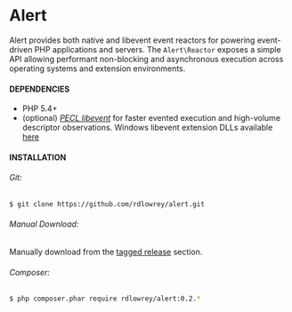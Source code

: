 # Alert

Alert provides both native and libevent event reactors for powering event-driven PHP applications
and servers. The `Alert\Reactor` exposes a simple API allowing performant non-blocking and
asynchronous execution across operating systems and extension environments.

#### DEPENDENCIES

* PHP 5.4+
* (optional) [*PECL libevent*][libevent] for faster evented execution and high-volume descriptor
  observations. Windows libevent extension DLLs available [here][win-libevent]

#### INSTALLATION

###### Git:

```bash
$ git clone https://github.com/rdlowrey/alert.git
```
###### Manual Download:

Manually download from the [tagged release][tags] section.

###### Composer:

```bash
$ php composer.phar require rdlowrey/alert:0.2.*
```

[tags]: https://github.com/rdlowrey/alert/releases "Tagged Releases"
[libevent]: http://pecl.php.net/package/libevent "libevent"
[win-libevent]: http://windows.php.net/downloads/pecl/releases/ "Windows libevent DLLs"
